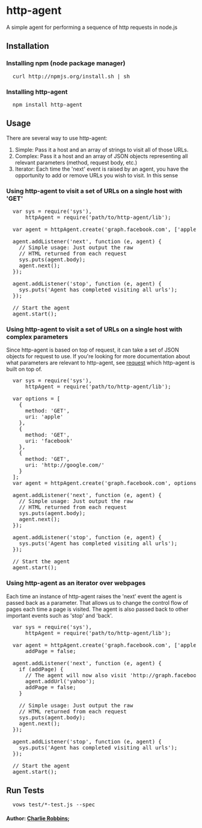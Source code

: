 # http-agent

A simple agent for performing a sequence of http requests in node.js

## Installation

### Installing npm (node package manager)
<pre>
  curl http://npmjs.org/install.sh | sh
</pre>

### Installing http-agent
<pre>
  npm install http-agent
</pre>

## Usage 

There are several way to use http-agent: 

1. Simple: Pass it a host and an array of strings to visit all of those URLs.
2. Complex: Pass it a host and an array of JSON objects representing all relevant parameters (method, request body, etc.)
3. Iterator: Each time the 'next' event is raised by an agent, you have the opportunity to add or remove URLs you wish to visit. In this sense  

### Using http-agent to visit a set of URLs on a single host with 'GET'
<pre>
  var sys = require('sys'),
      httpAgent = require('path/to/http-agent/lib');
  
  var agent = httpAgent.create('graph.facebook.com', ['apple', 'facebook', 'google']);
  
  agent.addListener('next', function (e, agent) {
    // Simple usage: Just output the raw
    // HTML returned from each request
    sys.puts(agent.body);
    agent.next();
  });
  
  agent.addListener('stop', function (e, agent) {
    sys.puts('Agent has completed visiting all urls');
  });
  
  // Start the agent
  agent.start();
</pre>

### Using http-agent to visit a set of URLs on a single host with complex parameters
Since http-agent is based on top of request, it can take a set of JSON objects for request to use. If you're looking for more documentation about what parameters are relevant to http-agent, see [request][0] which http-agent is built on top of. 

<pre>
  var sys = require('sys'),
      httpAgent = require('path/to/http-agent/lib');
  
  var options = [
    {
      method: 'GET',
      uri: 'apple'
    },
    {
      method: 'GET',
      uri: 'facebook'
    },
    {
      method: 'GET',
      uri: 'http://google.com/'
    }
  ];
  var agent = httpAgent.create('graph.facebook.com', options);
  
  agent.addListener('next', function (e, agent) {
    // Simple usage: Just output the raw
    // HTML returned from each request
    sys.puts(agent.body);
    agent.next();
  });
  
  agent.addListener('stop', function (e, agent) {
    sys.puts('Agent has completed visiting all urls');
  });
  
  // Start the agent
  agent.start();
</pre>

### Using http-agent as an iterator over webpages
Each time an instance of http-agent raises the 'next' event the agent is passed back as a parameter. That allows us to change the control flow of pages each time a page is visited. The agent is also passed back to other important events such as 'stop' and 'back'.
<pre>
  var sys = require('sys'),
      httpAgent = require('path/to/http-agent/lib');
  
  var agent = httpAgent.create('graph.facebook.com', ['apple', 'facebook', 'google']),
      addPage = false;
  
  agent.addListener('next', function (e, agent) {
    if (addPage) {
      // The agent will now also visit 'http://graph.facebook.com/yahoo'
      agent.addUrl('yahoo');
      addPage = false;
    }

    // Simple usage: Just output the raw
    // HTML returned from each request
    sys.puts(agent.body);
    agent.next();
  });
  
  agent.addListener('stop', function (e, agent) {
    sys.puts('Agent has completed visiting all urls');
  });
  
  // Start the agent
  agent.start();
</pre>

## Run Tests
<pre>
  vows test/*-test.js --spec
</pre>

#### Author: [Charlie Robbins](http://www.charlierobbins.com);

[0]: http://github.com/mikeal/node-utils/tree/master/request/